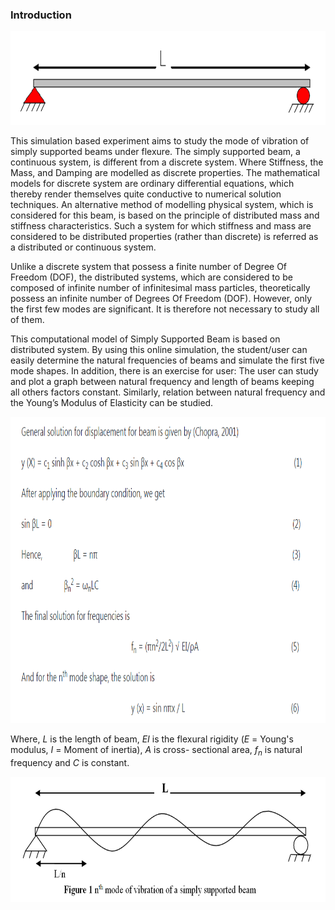 ### Introduction

<center><img src="images/th.png" height="150px"/></center>

This simulation based experiment aims to study the mode of vibration of simply supported beams under flexure. The simply supported beam, a continuous system, is different from a discrete system. Where Stiffness, the Mass, and Damping are modelled as discrete properties. The mathematical models for discrete system are ordinary differential equations, which thereby render themselves quite conductive to numerical solution techniques. An alternative method of modelling physical system, which is considered for this beam, is based on the principle of distributed mass and stiffness characteristics. Such a system for which stiffness and mass are considered to be distributed properties (rather than discrete) is referred as a distributed or continuous system.

Unlike a discrete system that possess a finite number of Degree Of Freedom&nbsp;(DOF), the distributed systems, which are considered to be composed of infinite number of infinitesimal mass particles, theoretically possess an infinite number of Degrees Of Freedom&nbsp;(DOF). However, only the first few modes are significant. It is therefore not necessary to study all of them.

This computational model of Simply Supported Beam is based on distributed system. By using this online simulation, the student/user can easily determine the natural frequencies of beams and simulate the first five mode shapes. In addition, there is an exercise for user: The user can study and plot a graph between natural frequency and length of beams keeping all others factors constant. Similarly, relation between natural frequency and the Young’s Modulus of Elasticity can be studied.


<img src="images/formlsq1.png" style="height:490px;" draggable="false">


Where, <i>L</i> is the length of beam, <i>EI</i> is the flexural rigidity (<i>E</i> = Young's modulus, <i>I</i> = Moment of inertia), <i>A</i> is cross- sectional area, <i>f<sub>n</sub></i> is natural frequency and <i>C</i> is constant.

<center><img src="images/th1.png" height="200px"></center>
